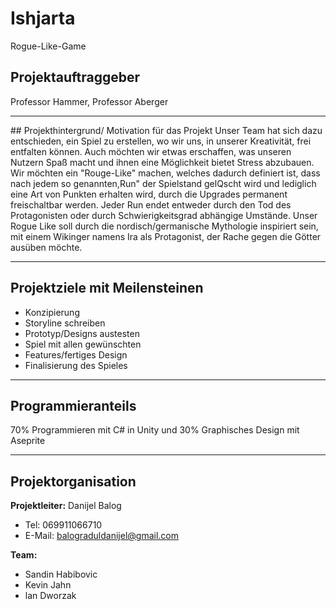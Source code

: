 # Ishjarta
Rogue-Like-Game

## Projektauftraggeber
Professor Hammer, Professor Aberger
<hr>
## Projekthintergrund/ Motivation für das Projekt
Unser Team hat sich dazu entschieden, ein Spiel zu erstellen, wo wir uns, in unserer Kreativität, frei entfalten können.
Auch möchten wir etwas erschaffen, was unseren Nutzern Spaß macht und ihnen eine Möglichkeit bietet Stress
abzubauen.
Wir möchten ein "Rouge-Like" machen, welches dadurch definiert ist, dass nach jedem so genannten,Run" der
Spielstand gelQscht wird und lediglich eine Art von Punkten erhalten wird, durch die Upgrades permanent freischaltbar
werden. Jeder Run endet entweder durch den Tod des Protagonisten oder durch Schwierigkeitsgrad abhängige
Umstände.
Unser Rogue Like soll durch die nordisch/germanische Mythologie inspiriert sein, mit einem Wikinger namens Ira als
Protagonist, der Rache gegen die Götter ausüben möchte. 

<hr>

## Projektziele mit Meilensteinen
- Konzipierung
- Storyline schreiben
- Prototyp/Designs austesten
- Spiel mit allen gewünschten
- Features/fertiges Design
- Finalisierung des Spieles 

<hr>

## Programmieranteils
70% Programmieren mit C# in Unity und 30% Graphisches Design mit Aseprite
<hr>

## Projektorganisation
<b>Projektleiter:</b> Danijel Balog 
- Tel: 069911066710 
- E-Mail: balograduldanijel@gmail.com

<b>Team:</b>
- Sandin Habibovic
- Kevin Jahn
- lan Dworzak 
